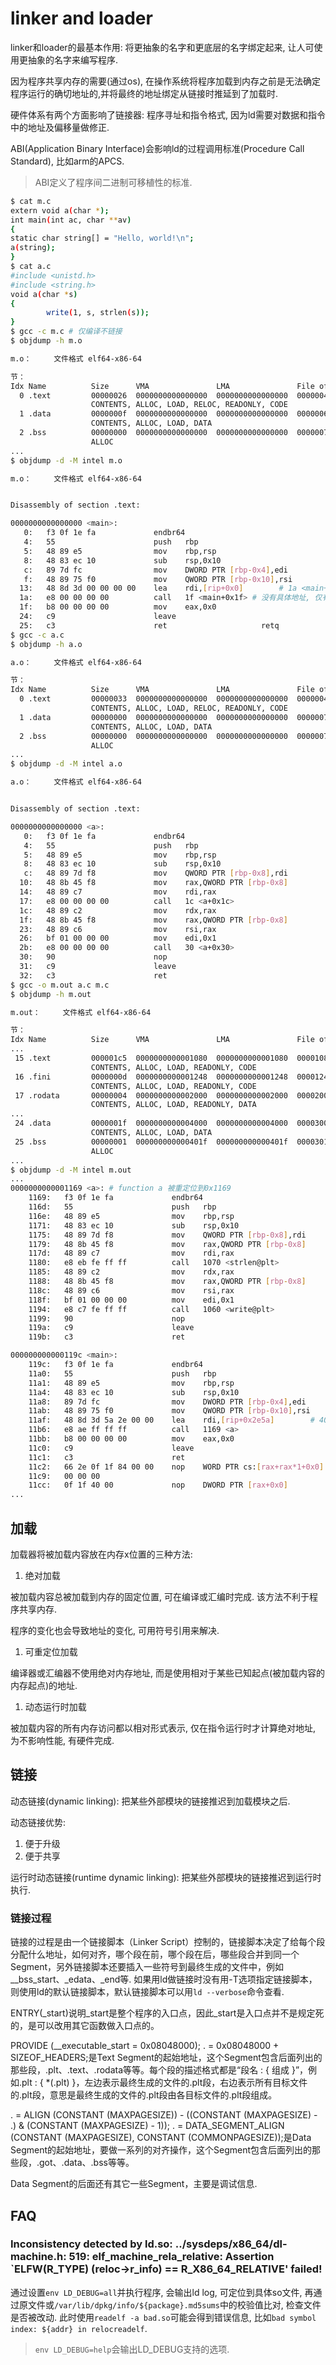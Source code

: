 # linker and loader
linker和loader的最基本作用: 将更抽象的名字和更底层的名字绑定起来, 让人可使用更抽象的名字来编写程序.

因为程序共享内存的需要(通过os), 在操作系统将程序加载到内存之前是无法确定程序运行的确切地址的,并将最终的地址绑定从链接时推延到了加载时.

硬件体系有两个方面影响了链接器: 程序寻址和指令格式, 因为ld需要对数据和指令中的地址及偏移量做修正.

ABI(Application Binary Interface)会影响ld的过程调用标准(Procedure Call Standard), 比如arm的APCS.

> ABI定义了程序间二进制可移植性的标准.

```bash
$ cat m.c
extern void a(char *);
int main(int ac, char **av)
{
static char string[] = "Hello, world!\n";
a(string);
}
$ cat a.c
#include <unistd.h>
#include <string.h>
void a(char *s)
{
        write(1, s, strlen(s));
}
$ gcc -c m.c # 仅编译不链接
$ objdump -h m.o

m.o：     文件格式 elf64-x86-64

节：
Idx Name          Size      VMA               LMA               File off  Algn
  0 .text         00000026  0000000000000000  0000000000000000  00000040  2**0
                  CONTENTS, ALLOC, LOAD, RELOC, READONLY, CODE
  1 .data         0000000f  0000000000000000  0000000000000000  00000068  2**3 # string:"Hello, world!\n" 共15B
                  CONTENTS, ALLOC, LOAD, DATA
  2 .bss          00000000  0000000000000000  0000000000000000  00000077  2**0
                  ALLOC
...
$ objdump -d -M intel m.o

m.o：     文件格式 elf64-x86-64


Disassembly of section .text:

0000000000000000 <main>:
   0:	f3 0f 1e fa          	endbr64 
   4:	55                   	push   rbp
   5:	48 89 e5             	mov    rbp,rsp
   8:	48 83 ec 10          	sub    rsp,0x10
   c:	89 7d fc             	mov    DWORD PTR [rbp-0x4],edi
   f:	48 89 75 f0          	mov    QWORD PTR [rbp-0x10],rsi
  13:	48 8d 3d 00 00 00 00 	lea    rdi,[rip+0x0]        # 1a <main+0x1a>
  1a:	e8 00 00 00 00       	call   1f <main+0x1f> # 没有具体地址, 仅有下一条指令地址
  1f:	b8 00 00 00 00       	mov    eax,0x0
  24:	c9                   	leave  
  25:	c3                   	ret                 	retq
$ gcc -c a.c
$ objdump -h a.o

a.o：     文件格式 elf64-x86-64

节：
Idx Name          Size      VMA               LMA               File off  Algn
  0 .text         00000033  0000000000000000  0000000000000000  00000040  2**0
                  CONTENTS, ALLOC, LOAD, RELOC, READONLY, CODE
  1 .data         00000000  0000000000000000  0000000000000000  00000073  2**0
                  CONTENTS, ALLOC, LOAD, DATA
  2 .bss          00000000  0000000000000000  0000000000000000  00000073  2**0
                  ALLOC
...
$ objdump -d -M intel a.o

a.o：     文件格式 elf64-x86-64


Disassembly of section .text:

0000000000000000 <a>:
   0:	f3 0f 1e fa          	endbr64 
   4:	55                   	push   rbp
   5:	48 89 e5             	mov    rbp,rsp
   8:	48 83 ec 10          	sub    rsp,0x10
   c:	48 89 7d f8          	mov    QWORD PTR [rbp-0x8],rdi
  10:	48 8b 45 f8          	mov    rax,QWORD PTR [rbp-0x8]
  14:	48 89 c7             	mov    rdi,rax
  17:	e8 00 00 00 00       	call   1c <a+0x1c>
  1c:	48 89 c2             	mov    rdx,rax
  1f:	48 8b 45 f8          	mov    rax,QWORD PTR [rbp-0x8]
  23:	48 89 c6             	mov    rsi,rax
  26:	bf 01 00 00 00       	mov    edi,0x1
  2b:	e8 00 00 00 00       	call   30 <a+0x30>
  30:	90                   	nop
  31:	c9                   	leave  
  32:	c3                   	ret
$ gcc -o m.out a.c m.c
$ objdump -h m.out 

m.out：     文件格式 elf64-x86-64

节：
Idx Name          Size      VMA               LMA               File off  Algn
...
 15 .text         000001c5  0000000000001080  0000000000001080  00001080  2**4
                  CONTENTS, ALLOC, LOAD, READONLY, CODE
 16 .fini         0000000d  0000000000001248  0000000000001248  00001248  2**2
                  CONTENTS, ALLOC, LOAD, READONLY, CODE
 17 .rodata       00000004  0000000000002000  0000000000002000  00002000  2**2
                  CONTENTS, ALLOC, LOAD, READONLY, DATA
...
 24 .data         0000001f  0000000000004000  0000000000004000  00003000  2**3
                  CONTENTS, ALLOC, LOAD, DATA
 25 .bss          00000001  000000000000401f  000000000000401f  0000301f  2**0
                  ALLOC
...
$ objdump -d -M intel m.out
...
0000000000001169 <a>: # function a 被重定位到0x1169
    1169:	f3 0f 1e fa          	endbr64 
    116d:	55                   	push   rbp
    116e:	48 89 e5             	mov    rbp,rsp
    1171:	48 83 ec 10          	sub    rsp,0x10
    1175:	48 89 7d f8          	mov    QWORD PTR [rbp-0x8],rdi
    1179:	48 8b 45 f8          	mov    rax,QWORD PTR [rbp-0x8]
    117d:	48 89 c7             	mov    rdi,rax
    1180:	e8 eb fe ff ff       	call   1070 <strlen@plt>
    1185:	48 89 c2             	mov    rdx,rax
    1188:	48 8b 45 f8          	mov    rax,QWORD PTR [rbp-0x8]
    118c:	48 89 c6             	mov    rsi,rax
    118f:	bf 01 00 00 00       	mov    edi,0x1
    1194:	e8 c7 fe ff ff       	call   1060 <write@plt>
    1199:	90                   	nop
    119a:	c9                   	leave  
    119b:	c3                   	ret    

000000000000119c <main>:
    119c:	f3 0f 1e fa          	endbr64 
    11a0:	55                   	push   rbp
    11a1:	48 89 e5             	mov    rbp,rsp
    11a4:	48 83 ec 10          	sub    rsp,0x10
    11a8:	89 7d fc             	mov    DWORD PTR [rbp-0x4],edi
    11ab:	48 89 75 f0          	mov    QWORD PTR [rbp-0x10],rsi
    11af:	48 8d 3d 5a 2e 00 00 	lea    rdi,[rip+0x2e5a]        # 4010 <string.1916>
    11b6:	e8 ae ff ff ff       	call   1169 <a>
    11bb:	b8 00 00 00 00       	mov    eax,0x0
    11c0:	c9                   	leave  
    11c1:	c3                   	ret    
    11c2:	66 2e 0f 1f 84 00 00 	nop    WORD PTR cs:[rax+rax*1+0x0]
    11c9:	00 00 00 
    11cc:	0f 1f 40 00          	nop    DWORD PTR [rax+0x0]
...
```

## 加载
加载器将被加载内容放在内存x位置的三种方法:
1. 绝对加载

  被加载内容总被加载到内存的固定位置, 可在编译或汇编时完成. 该方法不利于程序共享内存.
  
  程序的变化也会导致地址的变化, 可用符号引用来解决.
1. 可重定位加载

  编译器或汇编器不使用绝对内存地址, 而是使用相对于某些已知起点(被加载内容的内存起点)的地址.
1. 动态运行时加载

  被加载内容的所有内存访问都以相对形式表示, 仅在指令运行时才计算绝对地址, 为不影响性能, 有硬件完成.

## 链接
动态链接(dynamic linking): 把某些外部模块的链接推迟到加载模块之后.

动态链接优势:
1. 便于升级
1. 便于共享

运行时动态链接(runtime dynamic linking): 把某些外部模块的链接推迟到运行时执行.

### 链接过程
链接的过程是由一个链接脚本（Linker Script）控制的，链接脚本决定了给每个段分配什么地址，如何对齐，哪个段在前，哪个段在后，哪些段合并到同一个Segment，另外链接脚本还要插入一些符号到最终生成的文件中，例如__bss_start、_edata、_end等. 如果用ld做链接时没有用-T选项指定链接脚本，则使用ld的默认链接脚本，默认链接脚本可以用`ld --verbose`命令查看.

ENTRY(_start)说明_start是整个程序的入口点，因此_start是入口点并不是规定死的，是可以改用其它函数做入口点的。

PROVIDE (__executable_start = 0x08048000); . = 0x08048000 + SIZEOF_HEADERS;是Text Segment的起始地址，这个Segment包含后面列出的那些段，.plt、.text、.rodata等等。每个段的描述格式都是“段名 : { 组成 }”，例如.plt : { *(.plt) }，左边表示最终生成的文件的.plt段，右边表示所有目标文件的.plt段，意思是最终生成的文件的.plt段由各目标文件的.plt段组成。

. = ALIGN (CONSTANT (MAXPAGESIZE)) - ((CONSTANT (MAXPAGESIZE) - .) & (CONSTANT (MAXPAGESIZE) - 1)); . = DATA_SEGMENT_ALIGN (CONSTANT (MAXPAGESIZE), CONSTANT (COMMONPAGESIZE));是Data Segment的起始地址，要做一系列的对齐操作，这个Segment包含后面列出的那些段，.got、.data、.bss等等。

Data Segment的后面还有其它一些Segment，主要是调试信息.

## FAQ
### Inconsistency detected by ld.so: ../sysdeps/x86_64/dl-machine.h: 519: elf_machine_rela_relative: Assertion `ELFW(R_TYPE) (reloc->r_info) == R_X86_64_RELATIVE' failed!

通过设置`env LD_DEBUG=all`并执行程序, 会输出ld log, 可定位到具体so文件, 再通过原文件或`/var/lib/dpkg/info/${package}.md5sums`中的校验值比对, 检查文件是否被改动. 此时使用`readelf -a bad.so`可能会得到错误信息, 比如`bad symbol index: ${addr} in relocreadelf`.

> `env LD_DEBUG=help`会输出LD_DEBUG支持的选项.